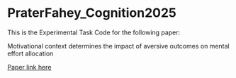 # PraterFahey_Cognition2025
This is the Experimental Task Code for the following paper:

Motivational context determines the impact of aversive outcomes on mental effort allocation 

[Paper link here](https://10.1016/j.cognition.2024.105973)

